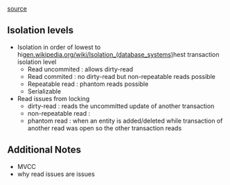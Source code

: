 [source](https://en.wikipedia.org/wiki/Isolation_(database_systems))
## Isolation levels
- Isolation in order of lowest to hig[en.wikipedia.org/wiki/Isolation_(database_systems)](https://en.wikipedia.org/wiki/Isolation_(database_systems))hest transaction isolation level
	- Read uncommited : allows dirty-read
	- Read commited :  no dirty-read but non-repeatable reads possible
	- Repeatable read : phantom reads possible
	- Serializable 
- Read issues from locking
	- dirty-read : reads the uncommitted update of another transaction
	- non-repeatable read :  
	- phantom read : when an entity is added/deleted while transaction of another read was open so the other transaction reads 


## Additional Notes
- MVCC
- why read issues are issues 